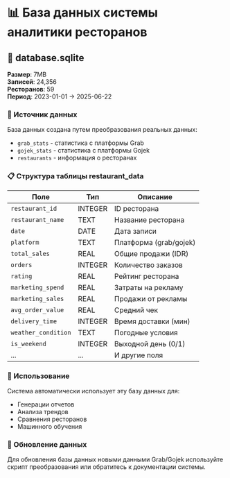 # 📊 База данных системы аналитики ресторанов

## 📁 database.sqlite

**Размер**: 7MB  
**Записей**: 24,356  
**Ресторанов**: 59  
**Период**: 2023-01-01 → 2025-06-22  

### 🔄 Источник данных

База данных создана путем преобразования реальных данных:
- `grab_stats` - статистика с платформы Grab
- `gojek_stats` - статистика с платформы Gojek  
- `restaurants` - информация о ресторанах

### 📋 Структура таблицы restaurant_data

| Поле | Тип | Описание |
|------|-----|----------|
| `restaurant_id` | INTEGER | ID ресторана |
| `restaurant_name` | TEXT | Название ресторана |
| `date` | DATE | Дата записи |
| `platform` | TEXT | Платформа (grab/gojek) |
| `total_sales` | REAL | Общие продажи (IDR) |
| `orders` | INTEGER | Количество заказов |
| `rating` | REAL | Рейтинг ресторана |
| `marketing_spend` | REAL | Затраты на рекламу |
| `marketing_sales` | REAL | Продажи от рекламы |
| `avg_order_value` | REAL | Средний чек |
| `delivery_time` | INTEGER | Время доставки (мин) |
| `weather_condition` | TEXT | Погодные условия |
| `is_weekend` | INTEGER | Выходной день (0/1) |
| ... | ... | И другие поля |

### 🚀 Использование

Система автоматически использует эту базу данных для:
- Генерации отчетов
- Анализа трендов  
- Сравнения ресторанов
- Машинного обучения

### 🔧 Обновление данных

Для обновления базы данных новыми данными Grab/Gojek используйте скрипт преобразования или обратитесь к документации системы.
